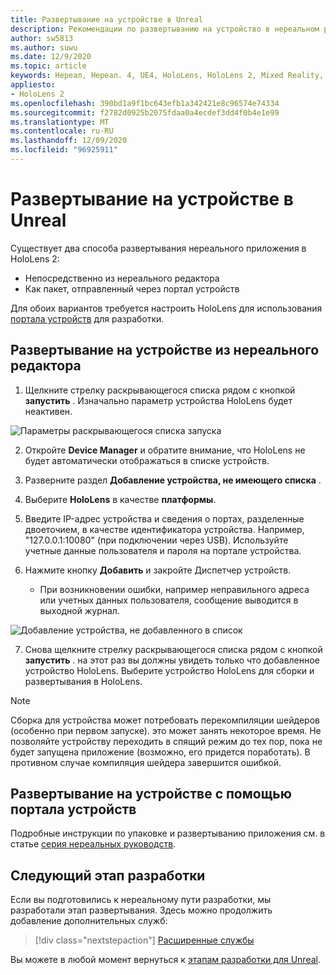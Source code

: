 ```yaml
---
title: Развертывание на устройстве в Unreal
description: Рекомендации по развертыванию на устройство в нереальном режиме в HoloLens 2
author: sw5813
ms.author: suwu
ms.date: 12/9/2020
ms.topic: article
keywords: Нереал, Нереал. 4, UE4, HoloLens, HoloLens 2, Mixed Reality, развертывание на устройстве, ПК, документация, гарнитура смешанной реальности, гарнитура Windows Mixed Reality, гарнитура виртуальной реальности
appliesto:
- HoloLens 2
ms.openlocfilehash: 390bd1a9f1bc643efb1a342421e8c96574e74334
ms.sourcegitcommit: f2782d0925b2075fdaa0a4ecdef3dd4f0b4e1e99
ms.translationtype: MT
ms.contentlocale: ru-RU
ms.lasthandoff: 12/09/2020
ms.locfileid: "96925911"
---
```

# <a name="deploy-to-device-in-unreal"></a>Развертывание на устройстве в Unreal

Существует два способа развертывания нереального приложения в HoloLens 2:
* Непосредственно из нереального редактора
* Как пакет, отправленный через портал устройств

Для обоих вариантов требуется настроить HoloLens для использования [портала устройств](../platform-capabilities-and-apis/using-the-windows-device-portal.md) для разработки.

## <a name="deploying-to-device-from-the-unreal-editor"></a>Развертывание на устройстве из нереального редактора

1. Щелкните стрелку раскрывающегося списка рядом с кнопкой **запустить** . Изначально параметр устройства HoloLens будет неактивен.

![Параметры раскрывающегося списка запуска](images/unreal/launch-dropdown.png)

2. Откройте **Device Manager** и обратите внимание, что HoloLens не будет автоматически отображаться в списке устройств.

3. Разверните раздел **Добавление устройства, не имеющего списка** .

4. Выберите **HoloLens** в качестве **платформы**.

5. Введите IP-адрес устройства и сведения о портах, разделенные двоеточием, в качестве идентификатора устройства. Например, "127.0.0.1:10080" (при подключении через USB). Используйте учетные данные пользователя и пароля на портале устройства.

6. Нажмите кнопку **Добавить** и закройте Диспетчер устройств.
    * При возникновении ошибки, например неправильного адреса или учетных данных пользователя, сообщение выводится в выходной журнал.

![Добавление устройства, не добавленного в список](images/unreal/add-unlisted-device.png)

7. Снова щелкните стрелку раскрывающегося списка рядом с кнопкой **запустить** . на этот раз вы должны увидеть только что добавленное устройство HoloLens. Выберите устройство HoloLens для сборки и развертывания в HoloLens.

>[!NOTE]
>Сборка для устройства может потребовать перекомпиляции шейдеров (особенно при первом запуске). это может занять некоторое время. Не позволяйте устройству переходить в спящий режим до тех пор, пока не будет запущена приложение (возможно, его придется поработать). В противном случае компиляция шейдера завершится ошибкой.

## <a name="deploying-to-device-via-device-portal"></a>Развертывание на устройстве с помощью портала устройств

Подробные инструкции по упаковке и развертыванию приложения см. в статье [серия нереальных руководств](tutorials/unreal-uxt-ch6.md#packaging-and-deploying-the-app-via-device-portal).

## <a name="next-development-checkpoint"></a>Следующий этап разработки

Если вы подготовились к нереальному пути разработки, мы разработали этап развертывания. Здесь можно продолжить добавление дополнительных служб:

> [!div class="nextstepaction"]
> [Расширенные службы](unreal-development-overview.md#5-adding-services)

Вы можете в любой момент вернуться к [этапам разработки для Unreal](unreal-development-overview.md#4-streaming-and-deploying-to-a-device).
